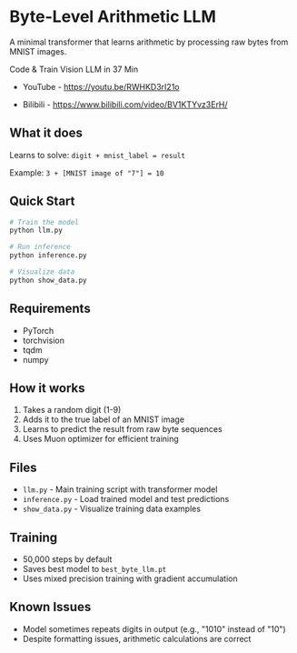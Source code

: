 # Byte-Level Arithmetic LLM

A minimal transformer that learns arithmetic by processing raw bytes from MNIST images.

Code & Train Vision LLM in 37 Min

- YouTube - https://youtu.be/RWHKD3rI21o

- Bilibili - https://www.bilibili.com/video/BV1KTYvz3ErH/


## What it does

Learns to solve: `digit + mnist_label = result`

Example: `3 + [MNIST image of "7"] = 10`

## Quick Start

```bash
# Train the model
python llm.py

# Run inference
python inference.py

# Visualize data
python show_data.py
```

## Requirements

- PyTorch
- torchvision
- tqdm
- numpy

## How it works

1. Takes a random digit (1-9)
2. Adds it to the true label of an MNIST image
3. Learns to predict the result from raw byte sequences
4. Uses Muon optimizer for efficient training

## Files

- `llm.py` - Main training script with transformer model
- `inference.py` - Load trained model and test predictions
- `show_data.py` - Visualize training data examples

## Training

- 50,000 steps by default
- Saves best model to `best_byte_llm.pt`
- Uses mixed precision training with gradient accumulation

## Known Issues

- Model sometimes repeats digits in output (e.g., "1010" instead of "10")
- Despite formatting issues, arithmetic calculations are correct